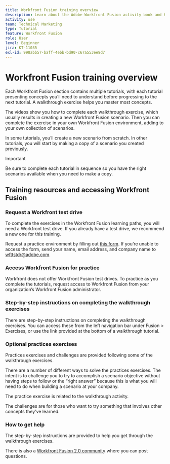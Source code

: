 ```yaml
---
title: Workfront Fusion training overview
description: Learn about the Adobe Workfront Fusion activity book and how to get a Workfront test drive account.
activity: use
team: Technical Marketing
type: Tutorial
feature: Workfront Fusion
role: User
level: Beginner
jira: KT-11035
exl-id: 998abb57-baff-4ebb-bd90-c67a553ee8d7
---
```

# Workfront Fusion training overview

Each Workfront Fusion section contains multiple tutorials, with each tutorial presenting concepts you’ll need to understand before progressing to the next tutorial. A walkthrough exercise helps you master most concepts. 

The videos show you how to complete each walkthrough exercise, which usually results in creating a new Workfront Fusion scenario. Then you can complete the exercise in your own Workfront Fusion environment, adding to your own collection of scenarios.

In some tutorials, you’ll create a new scenario from scratch. In other tutorials, you will start by making a copy of a scenario you created previously. 

>[!IMPORTANT]
>
>Be sure to complete each tutorial in sequence so you have the right scenarios available when you need to make a copy.

## Training resources and accessing Workfront Fusion

### Request a Workfront test drive

To complete the exercises in the Workfront Fusion learning paths, you will need a Workfront test drive. If you already have a test drive, we recommend a new one for this training.

Request a practice environment by filling out [this form](https://forms.office.com/r/f1J8HRGrNY). If you’re unable to access the form, send your name, email address, and company name to wfttstdr@adobe.com.

### Access Workfront Fusion for practice

Workfront does not offer Workfront Fusion test drives. To practice as you complete the tutorials, request access to Workfront Fusion from your organization’s Workfront Fusion administrator.

### Step-by-step instructions on completing the walkthrough exercises

There are step-by-step instructions on completing the walkthrough exercises. You can access these from the left navigation bar under Fusion > Exercises, or use the link provided at the bottom of a walkthrough tutorial.

### Optional practices exercises

Practices exercises and challenges are provided following some of the walkthrough exercises. 

There are a number of different ways to solve the practices exercises. The intent is to challenge you to try to accomplish a scenario objective without having steps to follow or the “right answer” because this is what you will need to do when building a scenario at your company. 

The practice exercise is related to the walkthrough activity. 

The challenges are for those who want to try something that involves other concepts they’ve learned.

### How to get help

The step-by-step instructions are provided to help you get through the walkthrough exercises. 

There is also a [Workfront Fusion 2.0 community](https://experienceleaguecommunities.adobe.com/t5/workfront-fusion-2-0/ct-p/workfront-fusion-2) where you can post questions.
